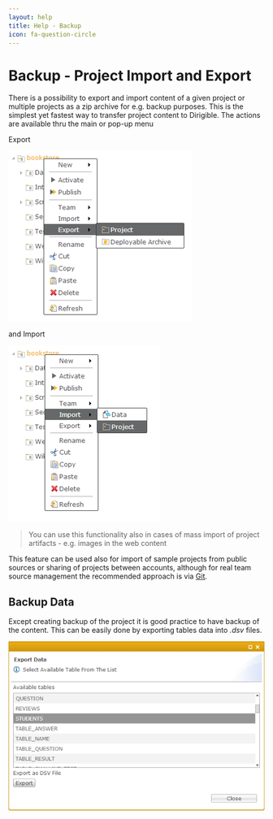 ```yaml
---
layout: help
title: Help - Backup
icon: fa-question-circle
---
```


Backup - Project Import and Export
===

There is a possibility to export and import content of a given project or multiple projects as a zip archive for e.g. backup purposes. This is the simplest yet fastest way to transfer project content to Dirigible.
The actions are available thru the main or pop-up menu

Export

![Project Export](../samples/bookstore/102_books_project_export.png)

and Import

![Project Import](../samples/bookstore/103_books_project_import.png)

> You can use this functionality also in cases of mass import of project artifacts - e.g. images in the web content

This feature can be used also for import of sample projects from public sources or sharing of projects between accounts, although for real team source management the recommended approach is via [Git](git.html).

Backup Data
---

Except creating backup of the project it is good practice to have backup of the content.
This can be easily done by exporting tables data into *.dsv* files.

![Select Table for Export](images/features/backup/data.png)

